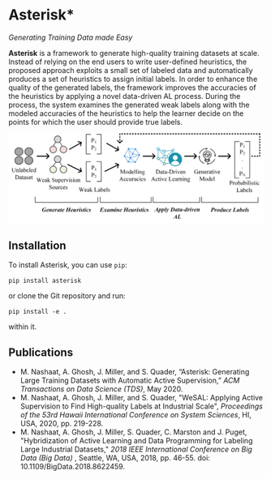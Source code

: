 # Asterisk*
*Generating Training Data made Easy*

**Asterisk** is a framework to generate high-quality training datasets at scale. Instead of relying on the end users to write user-defined heuristics, the proposed approach exploits a small set of labeled data and automatically produces a set of heuristics to assign initial labels. In order to enhance the quality of the generated labels, the framework improves the accuracies of the heuristics by applying a novel data-driven AL process. During the process, the system examines the generated weak labels along with the modeled accuracies of the heuristics to help the learner decide on the points for which the user should provide true labels.

![Asterisk process](./images/asterisk.jpg)

## Installation

To install Asterisk, you can use  `pip`:

    pip install asterisk
 or clone the Git repository and run:

    pip install -e .

within it.

## Publications

- M. Nashaat, A. Ghosh, J. Miller, and S. Quader, “Asterisk: Generating Large Training Datasets with Automatic Active Supervision,”  *ACM Transactions on Data Science (TDS)*, May 2020. 
- M. Nashaat, A. Ghosh, J. Miller, and S. Quader, "WeSAL: Applying Active Supervision to Find High-quality Labels at Industrial Scale", *Proceedings of the 53rd Hawaii International Conference on System Sciences*, HI, USA, 2020, pp. 219-228.
- M. Nashaat, A. Ghosh, J. Miller, S. Quader, C. Marston and J. Puget,    "Hybridization of Active Learning and Data Programming for Labeling Large Industrial Datasets,"  *2018 IEEE International Conference on Big Data (Big Data)* , Seattle, WA, USA, 2018, pp. 46-55. doi: 10.1109/BigData.2018.8622459.
